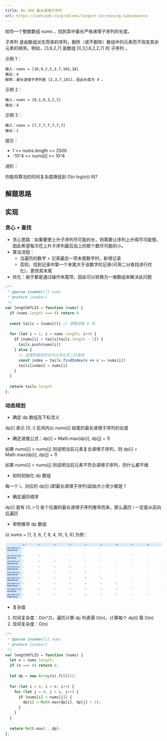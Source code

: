 ```yaml
---
title: No.300 最长递增子序列
url: https://leetcode.cn/problems/longest-increasing-subsequence
---
```


给你一个整数数组 nums ，找到其中最长严格递增子序列的长度。

子序列 是由数组派生而来的序列，删除（或不删除）数组中的元素而不改变其余元素的顺序。例如，\[3,6,2,7\] 是数组 \[0,3,1,6,2,2,7\] 的
子序列
。

示例 1：

```text
输入：nums = [10,9,2,5,3,7,101,18]
输出：4
解释：最长递增子序列是 [2,3,7,101]，因此长度为 4 。
```

示例 2：

```text
输入：nums = [0,1,0,3,2,3]
输出：4
```

示例 3：

```text
输入：nums = [7,7,7,7,7,7,7]
输出：1
```

提示：

- 1 <= nums.length <= 2500
- -10^4 <= nums\[i\] <= 10^4

进阶：

你能将算法的时间复杂度降低到 O(n log(n)) 吗?

## 解题思路

## 实现

### 贪心 + 查找

- 贪心思路：如果要使上升子序列尽可能的长，则需要让序列上升得尽可能慢，因此希望每次在上升子序列最后加上的那个数尽可能的小。
- 算法流程：
  - 当遍历的数字 > 记录最后一项末尾数字时，新增记录
  - 否则，找到记录中第一个末尾大于该数字的记录(可用二分查找进行优化)，更改其末尾
- 优化：由于都是通过操作末尾项，因此可以转换为一维数组来解决此问题

```js
/**
 * @param {number[]} nums
 * @return {number}
 */
var lengthOfLIS = function (nums) {
  if (nums.length === 0) return 0

  const tails = [nums[0]] // 原数组第 0 项

  for (let i = 1; i < nums.length; i++) {
    if (nums[i] > tails[tails.length - 1]) {
      tails.push(nums[i])
    } else {
      // 这里的查找方式可以优化为二分查找
      const index = tails.findIndex(x => x >= nums[i])
      tails[index] = nums[i]
    }
  }

  return tails.length
};
```

### 动态规划

- 确定 dp 数组及下标含义

dp\[i\] 表示 \[0, i\] 区间内以 nums\[i\] 结尾的最长递增子序列的长度

- 确定递推公式：dp\[i\] = Math.max(dp\[i\], dp\[j\] + 1)

如果 nums\[i\] > nums\[j\] 则说明当前元素复合递增子序列，则 dp\[i\] = Math.max(dp\[i\], dp\[j\] + 1)

如果 nums\[i\] < nums\[j\] 则说明当前元素不符合递增子序列，则什么都不做

- 如何初始化 dp 数组

每一个 i，对应的 dp\[i\] (即最长递增子序列)起始大小至少都是 1

- 确定遍历顺序

dp\[i\] 是有 \[0, i-1\] 各个位置的最长递增子序列推导而来，那么遍历 i 一定是从前向后遍历

- 举例推导 dp 数组

以 nums = \[1, 3, 6, 7, 9, 4, 10, 5, 6\] 为例：

![table](https://raw.githubusercontent.com/wcywxq/image-store/master/ssg/code_leetcode_No.300_table.png)

- 复杂度

1. 时间复杂度：O(n^2)，遍历计算 dp 列表需 O(n)，计算每个 dp\[i\] 需 O(n)
2. 空间复杂度：O(n)

```js
/**
 * @param {number[]} nums
 * @return {number}
 */
var lengthOfLIS = function (nums) {
  let n = nums.length;
  if (n === 0) return 0;

  let dp = new Array(n).fill(1);

  for (let i = 0; i < n; i++) {
    for (let j = 0; j < i; j++) {
      if (nums[i] > nums[j]) {
        dp[i] = Math.max(dp[i], dp[j] + 1);
      }
    }
  }

  return Math.max(...dp);
};
```

